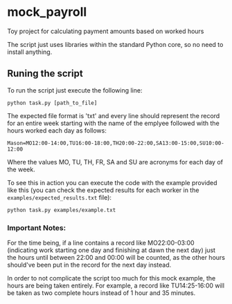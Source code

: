 # mock_payroll

Toy project for calculating payment amounts based on worked hours

The script just uses libraries within the standard Python core, so no need to install anything.

## Runing the script

To run the script just execute the following line:

``python task.py [path_to_file]``

The expected file format is 'txt' and every line should represent the record for an entire week starting with the name of the emplyee
followed with the hours worked each day as follows:

``Mason=MO12:00-14:00,TU16:00-18:00,TH20:00-22:00,SA13:00-15:00,SU10:00-12:00``

Where the values MO, TU, TH, FR, SA and SU are acronyms for each day of the week.

To see this in action you can execute the code with the example provided like this (you can check the expected results for each worker in the ``examples/expected_results.txt`` file):

```sh
python task.py examples/example.txt
```

### Important Notes:

For the time being, if a line contains a record like MO22:00-03:00 (indicating work starting one day and finishing at dawn the next day) just the hours until between 22:00 and 00:00 will be counted, as the other hours should've been put in the record for the next day instead.

In order to not complicate the script too much for this mock example, the hours are being taken entirely.
For example, a record like TU14:25-16:00 will be taken as two complete hours instead of 1 hour and 35 minutes.

